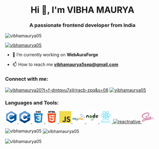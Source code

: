 <h1 align="center">Hi 👋, I'm VIBHA MAURYA</h1>
<h3 align="center">A passionate frontend developer from India</h3>

<p align="left"> <img src="https://komarev.com/ghpvc/?username=vibhamaurya05&label=Profile%20views&color=0e75b6&style=flat" alt="vibhamaurya05" /> </p>

<p align="left"> <a href="https://github.com/ryo-ma/github-profile-trophy"><img src="https://github-profile-trophy.vercel.app/?username=vibhamaurya05" alt="vibhamaurya05" /></a> </p>

- 🔭 I’m currently working on **WebAuraForge**

- 📫 How to reach me **vibhamaurya5sep@gmail.com**

<h3 align="left">Connect with me:</h3>
<p align="left">
<a href="https://twitter.com/vibhamaurya20?t=f-dmtqvu7xjlrjracb-zpq&s=08" target="blank"><img align="center" src="https://raw.githubusercontent.com/rahuldkjain/github-profile-readme-generator/master/src/images/icons/Social/twitter.svg" alt="vibhamaurya20?t=f-dmtqvu7xjlrjracb-zpq&s=08" height="30" width="40" /></a>
<a href="https://linkedin.com/in/vibhamaurya05" target="blank"><img align="center" src="https://raw.githubusercontent.com/rahuldkjain/github-profile-readme-generator/master/src/images/icons/Social/linked-in-alt.svg" alt="vibhamaurya05" height="30" width="40" /></a>
</p>

<h3 align="left">Languages and Tools:</h3>
<p align="left"> <a href="https://www.cprogramming.com/" target="_blank" rel="noreferrer"> <img src="https://raw.githubusercontent.com/devicons/devicon/master/icons/c/c-original.svg" alt="c" width="40" height="40"/> </a> <a href="https://www.w3schools.com/cpp/" target="_blank" rel="noreferrer"> <img src="https://raw.githubusercontent.com/devicons/devicon/master/icons/cplusplus/cplusplus-original.svg" alt="cplusplus" width="40" height="40"/> </a> <a href="https://www.w3schools.com/css/" target="_blank" rel="noreferrer"> <img src="https://raw.githubusercontent.com/devicons/devicon/master/icons/css3/css3-original-wordmark.svg" alt="css3" width="40" height="40"/> </a> <a href="https://www.w3.org/html/" target="_blank" rel="noreferrer"> <img src="https://raw.githubusercontent.com/devicons/devicon/master/icons/html5/html5-original-wordmark.svg" alt="html5" width="40" height="40"/> </a> <a href="https://developer.mozilla.org/en-US/docs/Web/JavaScript" target="_blank" rel="noreferrer"> <img src="https://raw.githubusercontent.com/devicons/devicon/master/icons/javascript/javascript-original.svg" alt="javascript" width="40" height="40"/> </a> <a href="https://www.mysql.com/" target="_blank" rel="noreferrer"> <img src="https://raw.githubusercontent.com/devicons/devicon/master/icons/mysql/mysql-original-wordmark.svg" alt="mysql" width="40" height="40"/> </a> <a href="https://nodejs.org" target="_blank" rel="noreferrer"> <img src="https://raw.githubusercontent.com/devicons/devicon/master/icons/nodejs/nodejs-original-wordmark.svg" alt="nodejs" width="40" height="40"/> </a> <a href="https://reactjs.org/" target="_blank" rel="noreferrer"> <img src="https://raw.githubusercontent.com/devicons/devicon/master/icons/react/react-original-wordmark.svg" alt="react" width="40" height="40"/> </a> <a href="https://reactnative.dev/" target="_blank" rel="noreferrer"> <img src="https://reactnative.dev/img/header_logo.svg" alt="reactnative" width="40" height="40"/> </a> <a href="https://sass-lang.com" target="_blank" rel="noreferrer"> <img src="https://raw.githubusercontent.com/devicons/devicon/master/icons/sass/sass-original.svg" alt="sass" width="40" height="40"/> </a> </p>

<p><img align="left" src="https://github-readme-stats.vercel.app/api/top-langs?username=vibhamaurya05&show_icons=true&locale=en&layout=compact" alt="vibhamaurya05" /></p>

<p>&nbsp;<img align="center" src="https://github-readme-stats.vercel.app/api?username=vibhamaurya05&show_icons=true&locale=en" alt="vibhamaurya05" /></p>

<p><img align="center" src="https://github-readme-streak-stats.herokuapp.com/?user=vibhamaurya05&" alt="vibhamaurya05" /></p>
